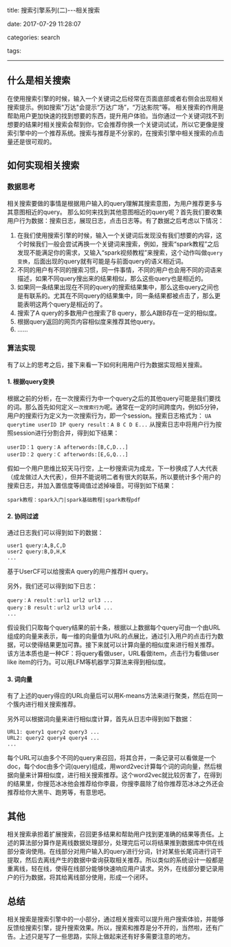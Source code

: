 title: 搜索引擎系列(二)---相关搜索

date: 2017-07-29 11:28:07

categories: search

tags:

---
## 什么是相关搜索
在使用搜索引擎的时候，输入一个关键词之后经常在页面底部或者右侧会出现相关搜索提示。例如搜索"万达"会提示“万达广场”，“万达影院”等。
相关搜索的作用是帮助用户更加快速的找到想要的东西，提升用户体验。当你通过一个关键词找不到想要的结果时相关搜索会帮到你，它会推荐你换一个关键词试试，所以它更像是搜索引擎中的一个推荐系统。搜索与推荐是不分家的，在搜索引擎中相关搜索的点击量还是很可观的。
## 如何实现相关搜索
### 数据思考
相关搜索要做的事情是根据用户输入的query理解其搜索意图，为用户推荐更多与其意图相近的query。
那么如何来找到其他意图相近的query呢？首先我们要收集用户行为数据：搜索日志，展现日志，点击日志等。有了数据之后考虑以下情况：

1. 在我们使用搜索引擎的时候，输入一个关键词后发现没有我们想要的内容，这个时候我们一般会尝试再换一个关键词来搜索，例如，搜索“spark教程”之后发现不能满足你的需求，又输入“spark视频教程”来搜索，这个动作叫做`query变换`，后面出现的query就有可能是与前面query的语义相近词。
2. 不同的用户有不同的搜索习惯，同一件事情，不同的用户也会用不同的词语来描述，如果不同query搜出来的结果相似，那么这些query也是相近的。
3. 如果同一条结果出现在不同的query的搜索结果集中，那么这些query之间也是有联系的。尤其在不同query的结果集中，同一条结果都被点击了，那么更能表明这两个query是相近的了。
4. 搜索了A query的多数用户也搜索了B query，那么A跟B存在一定的相似度。
5. 根据query返回的网页内容相似度来推荐其他query。
6. ……

### 算法实现
有了以上的思考之后，接下来看一下如何利用用户行为数据实现相关搜索。

#### 1. 根据query变换

根据之前的分析，在一次搜索行为中一个query之后的其他query可能是我们要找的词。那么首先如何定义`一次搜索行为`呢。通常在一定的时间跨度内，例如5分钟，用户的搜索行为定义为一次搜索行为，即一个session。搜索日志格式为：
`UA querytime userID IP query result：A B C D E...`
从搜索日志中将用户行为按照session进行分割合并，得到如下结果：

```
userID：1 query：A afterwords:[B,C,D...]
userID：2 query：C afterwords:[E,G,Q...]
```
假如一个用户思维比较天马行空，上一秒搜索词为成龙，下一秒换成了人大代表（成龙做过人大代表），但并不能说明二者有很大的联系，所以要统计多个用户的搜索日志，并加入置信度等阈值过滤掉噪音。可得到如下结果：

`spark教程：spark入门|spark基础教程|spark教程pdf`

#### 2. 协同过滤

通过日志我们可以得到如下的数据：
```
user1 query:A,B,C,D
user2 query:B,D,H,K
...
```
基于UserCF可以给搜索A query的用户推荐H query。

另外，我们还可以得到如下日志：
```
query：A result：url1 url2 url3 ...
query：B result：url2 url3 url4 ...
...
```
假设我们只取每个query结果的前十条，根据以上数据每个query可由一个由URL组成的向量来表示，每一维的向量值为URL的点展比，通过引入用户的点击行为数据，可以使得结果更加可靠。接下来就可以计算向量的相似度来进行相关推荐。
该方法本质也是一种CF：将query看做user，URL看做item，点击行为看做user like item的行为。可以用LFM等机器学习算法来得到相似度。

#### 3. 词向量

有了上述的query得应的URL向量后可以用K-means方法来进行聚类，然后在同一个簇内进行相关搜索推荐。

另外可以根据词向量来进行相似度计算，首先从日志中得到如下数据：
```
URL1: query1 query2 query3 ...
URL2: query2 query4 query4 ...
...
```
每个URL可以由多个不同的query来召回，将其合并，一条记录可以看做是一个doc，每个doc由多个词(query)组成，用word2vec计算每个词的词向量，然后根据向量来计算相似度，进行相关搜索推荐。这个word2vec就比较厉害了，在得到的结果里，你搜范冰冰他会推荐给你李晨，你搜李晨除了给你推荐范冰冰之外还会推荐给你大黑牛、跑男等，有意思吧。

## 其他

相关搜索承担着扩展搜索，召回更多结果和帮助用户找到更准确的结果等责任。上述的算法部分算作是离线数据处理部分，处理完后可以将结果推到数据库中供在线部分查询使用。在线部分对用户输入的query进行分词，针对某些长尾词进行词干提取，然后去离线产生的数据中查询获取相关推荐。所以类似的系统设计一般都是重离线，轻在线，使得在线部分能够快速响应用户请求。另外，在线部分要记录用户的行为数据，将其给离线部分使用，形成一个闭环。

## 总结

相关搜索是搜索引擎中的一小部分，通过相关搜索可以提升用户搜索体验，并能够反馈给搜索引擎，提升搜索效果。所以，搜索和推荐是分不开的，当然啦，还有广告。上述只是写了一些思路，实际上做起来还有好多需要注意的地方。

